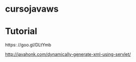 # cursojavaws

Tutorial
=========

https: //goo.gl/DLtYmb

http://javahonk.com/dynamically-generate-xml-using-servlet/
